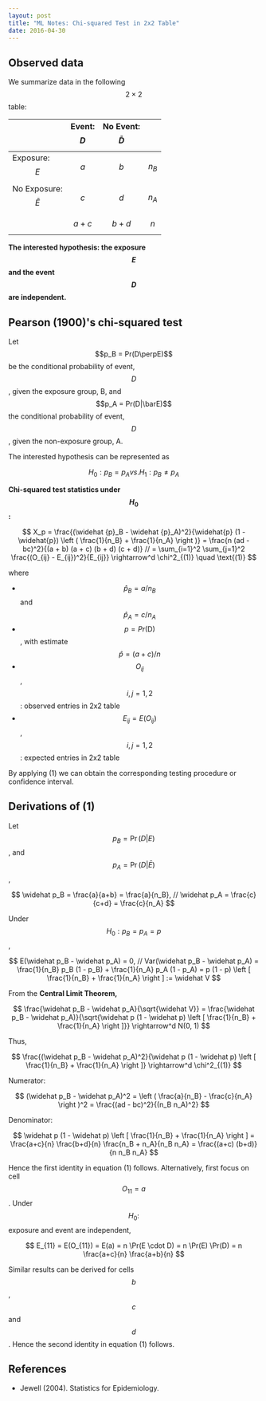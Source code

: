 ```yaml
---
layout: post
title: "ML Notes: Chi-squared Test in 2x2 Table"
date: 2016-04-30
---
```


## Observed data

We summarize data in the following $$2 \times 2$$ table:

|                        |  Event: $$D$$   | No Event: $$\bar D$$ |         |
|------------------------|-----------------|----------------------|---------|
| Exposure: $$E$$        |      $$a$$      |         $$b$$        | $$n_B$$ |
| No Exposure: $$\bar E$$|      $$c$$      |         $$d$$        | $$n_A$$ |
|                        |     $$a+c$$     |        $$b+d$$       |  $$n$$  |

**The interested hypothesis: the exposure $$E$$ and the event $$D$$ are independent.**

## Pearson (1900)'s chi-squared test

Let $$p_B = Pr(D\perpE)$$ be the conditional probability of event, $$D$$, given the exposure group, B, and $$p_A = Pr(D|\barE)$$ the conditional probability of event, $$D$$, given the non-exposure group, A.

The interested hypothesis can be represented as

$$
H_0: p_B = p_A vs. H_1: p_B \neq p_A
$$

**Chi-squared test statistics under $$H_0$$:**

$$
X_p = \frac{(\widehat {p}_B - \widehat {p}_A)^2}{\widehat{p} (1 - \widehat{p}) \left ( \frac{1}{n_B} + \frac{1}{n_A} \right )} = \frac{n (ad - bc)^2}{(a + b) (a + c) (b + d) (c + d)} //
= \sum_{i=1}^2 \sum_{j=1}^2 \frac{(O_{ij} - E_{ij})^2}{E_{ij}} \rightarrow^d \chi^2_{(1)}
\quad \text{(1)}
$$

where

- $$\widehat{p}_B = a / n_B$$ and $$\widehat{p}_A = c / n_A$$
- $$p = Pr(\text{D})$$, with estimate $$\widehat{p} = (a + c) / n$$
- $$O_{ij}$$, $$i,j = 1,2$$: observed entries in 2x2 table
- $$E_{ij} = E(O_{ij})$$, $$i,j = 1,2$$: expected entries in 2x2 table

By applying (1) we can obtain the corresponding testing procedure or confidence interval.

## Derivations of (1)

Let $$p_B = \Pr(D | E)$$, and $$p_A = \Pr(D | \bar E)$$,

$$
\widehat p_B = \frac{a}{a+b} = \frac{a}{n_B}, //
\widehat p_A = \frac{c}{c+d} = \frac{c}{n_A}
$$

Under $$H_0: p_B = p_A = p$$,

$$
E(\widehat p_B - \widehat p_A) = 0, //
Var(\widehat p_B - \widehat p_A) = \frac{1}{n_B} p_B (1 - p_B) + \frac{1}{n_A} p_A (1 - p_A) = p (1 - p) \left [ \frac{1}{n_B} + \frac{1}{n_A} \right ] := \widehat V
$$

From the **Central Limit Theorem,**

$$
\frac{\widehat p_B - \widehat p_A}{\sqrt{\widehat V}} = \frac{\widehat p_B - \widehat p_A)}{\sqrt{\widehat p (1 - \widehat p) \left [ \frac{1}{n_B} + \frac{1}{n_A} \right ]}} \rightarrow^d N(0, 1)
$$

Thus,

$$
\frac{(\widehat p_B - \widehat p_A)^2}{\widehat p (1 - \widehat p) \left [ \frac{1}{n_B} + \frac{1}{n_A} \right ]} \rightarrow^d \chi^2_{(1)}
$$

Numerator:

$$
(\widehat p_B - \widehat p_A)^2 = \left ( \frac{a}{n_B} - \frac{c}{n_A} \right )^2 = \frac{(ad - bc)^2}{(n_B n_A)^2}
$$

Denominator:

$$
\widehat p (1 - \widehat p) \left [ \frac{1}{n_B} + \frac{1}{n_A} \right ] = \frac{a+c}{n} \frac{b+d}{n} \frac{n_B + n_A}{n_B n_A} = \frac{(a+c) (b+d)}{n n_B n_A}
$$

Hence the first identity in equation (1) follows. Alternatively, first focus on cell $$O_{11} = a$$. Under $$H_0:$$ exposure and event are independent,

$$
E_{11} = E(O_{11}) = E(a) = n \Pr(E \cdot D) = n \Pr(E) \Pr(D) = n \frac{a+c}{n} \frac{a+b}{n}
$$

Similar results can be derived for cells $$b$$, $$c$$ and $$d$$. Hence the second identity in equation (1) follows.

## References

- Jewell (2004). Statistics for Epidemiology.
